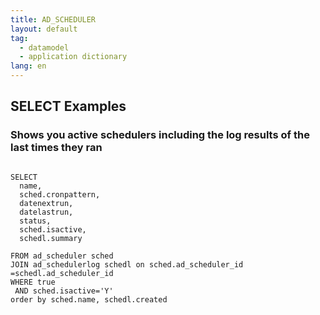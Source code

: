 ```yaml
---
title: AD_SCHEDULER 
layout: default
tag: 
  - datamodel
  - application dictionary
lang: en
---
```


## SELECT Examples

### Shows you active schedulers including the log results of the last times they ran
```

SELECT
  name,
  sched.cronpattern,
  datenextrun,
  datelastrun,
  status,
  sched.isactive,
  schedl.summary

FROM ad_scheduler sched
JOIN ad_schedulerlog schedl on sched.ad_scheduler_id =schedl.ad_scheduler_id
WHERE true
 AND sched.isactive='Y'
order by sched.name, schedl.created
```

